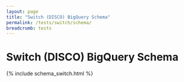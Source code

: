```yaml
---
layout: page
title: "Switch (DISCO) BigQuery Schema"
permalink: /tests/switch/schema/
breadcrumb: tests
---
```


# Switch (DISCO) BigQuery Schema

{% include schema_switch.html %}